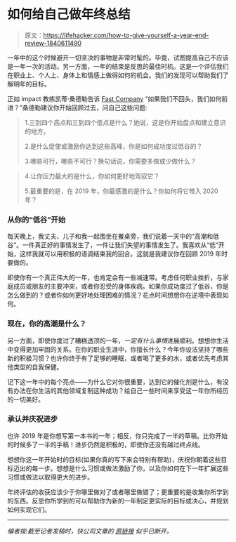 # 如何给自己做年终总结

> 原文：<https://lifehacker.com/how-to-give-yourself-a-year-end-review-1840611490>

一年中的这个时候避开一切坚决的事物是非常时髦的。毕竟，试图提高自己不应该是一年一次的活动。另一方面，一年的结束是反思的最佳时机。这是一个评估我们在职业上、个人上、身体上和情感上做得如何的机会。我们的发现可以帮助我们了解明年的目标。



正如 impact 教练凯蒂·桑德勒告诉 [Fast Company](https://www.fastcompany.com/90437646/how-and-why-you-should-give-yourself-a-year-end-review-2) “如果我们不回头，我们如何前进？”桑德勒建议你开始回顾过去，问自己这些问题:

> 1.三到四个高点和三到四个低点是什么？她说，这是你开始盘点和建立意识的地方。
> 
> 2.是什么促使或激励你达到这些高峰，你是如何成功度过低谷的？
> 
> 3.哪些可行，哪些不可行？换句话说，你需要多做或少做什么？

> 4.让你压力最大的是什么，你如何更好地驾驭它？
> 
> 5.最重要的是，在 2019 年，你最感激的是什么？你如何将它带入 2020 年？

### 从你的“低谷”开始

每天晚上，我丈夫、儿子和我一起围坐在餐桌旁，我们说着一天中的“高潮和低谷”。一件真正好的事情发生了，一件让我们失望的事情发生了。我喜欢从“低”开始，这样我就可以用积极的语调结束我的回合。这就是我建议你在回顾 2019 年时要做的。

即使你有一个真正伟大的一年，也肯定会有一些减速带。考虑任何职业挫折，与家庭成员或朋友的主要冲突，或者你忍受的身体疾病。如果你成功度过了低谷，你是怎么做到的？或者你如何更好地处理困难的情况？花点时间想想你在逆境中表现如何。

### 现在，你的高潮是什么？

另一方面，即使你度过了糟糕透顶的一年，*一定有什么事情*进展顺利。想想你生活中变得更加牢固的关系。在你的职业生涯中，你擅长什么？今年你设法坚持了哪些新的积极习惯？也许你终于有了足够的睡眠，或者喝了更多的水，或者优先考虑其他类型的自我保健。

记下这一年中的每个亮点——为什么它对你很重要，达到它的催化剂是什么，有没有办法在你生活的其他领域复制这种成功？给自己一些时间来享受这一年你所经历的一切美好。

### 承认并庆祝进步

也许 2019 年是你想写第一本书的一年；相反，你只完成了一半的草稿。比你开始的时候多了一半的手稿！进步仍然是积极的，即使你还没有越过终点线。

想想你这一年开始时的目标(如果你真的写下来会特别有帮助)，庆祝你朝着这些目标迈出的每一步。想想是什么习惯或做法激励了你，以及你如何在下一年扩展这些习惯或做法以取得更大的进步。

年终评估的收获应该少于你哪里做对了或者哪里做错了；更重要的是收集你所学到的东西。反思你所学到的可以帮助你为新的一年制定更实际的目标或决心，并规划如何实现它们。

* * *

*编者按:截至记者发稿时，快公司文章的* [*原链接*](https://www.fastcompany.com/90437646/how-and-why-you-should-give-yourself-a-year-end-review-2) *似乎已断开。*